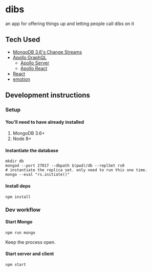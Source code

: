 # dibs

an app for offering things up and letting people call dibs on it

## Tech Used

* [MongoDB 3.6's Change Streams](https://docs.mongodb.com/manual/changeStreams/)
* [Apollo GraphQL](https://www.apollographql.com/)
  * [Apollo Server](https://www.apollographql.com/docs/apollo-server/)
  * [Apollo React](https://www.apollographql.com/docs/react/)
* [React](https://reactjs.org/)
* [emotion](https://emotion.sh/)

## Development instructions

### Setup

#### You'll need to have already installed

1.  MongoDB 3.6+
2.  Node 8+

#### Instantiate the database

```
mkdir db
mongod --port 27017 --dbpath $(pwd)/db --replSet rs0
# instantiate the replica set. only need to run this one time.
mongo --eval "rs.initiate()"
```

#### Install deps

```
npm install
```

### Dev workflow

#### Start Mongo

```
npm run mongo
```

Keep the process open.

#### Start server and client

```
npm start
```
